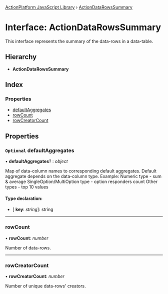 [ActionPlatform JavaScript Library](../README.md) › [ActionDataRowsSummary](actiondatarowssummary.md)

# Interface: ActionDataRowsSummary

This interface represents the summary of the data-rows in a data-table.

## Hierarchy

* **ActionDataRowsSummary**

## Index

### Properties

* [defaultAggregates](actiondatarowssummary.md#optional-defaultaggregates)
* [rowCount](actiondatarowssummary.md#rowcount)
* [rowCreatorCount](actiondatarowssummary.md#rowcreatorcount)

## Properties

### `Optional` defaultAggregates

• **defaultAggregates**? : *object*

Map of data-column names to corresponding default aggregates.
Default aggregate depends on the data-column type.
Example:
Numeric type - sum & average
SingleOption/MultiOption type - option responders count
Other types - top 10 values

#### Type declaration:

* \[ **key**: *string*\]: string

___

###  rowCount

• **rowCount**: *number*

Number of data-rows.

___

###  rowCreatorCount

• **rowCreatorCount**: *number*

Number of unique data-rows' creators.
